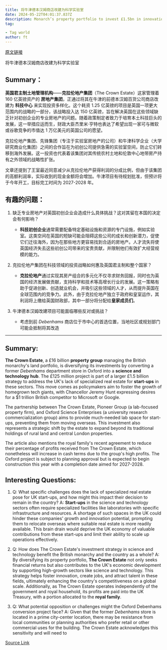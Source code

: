 ```yaml
---
title: 将牛津德本汉姆商店改建为科学实验室
date: 2024-05-22T04:01:37.837Z
description: Monarch’s property portfolio to invest £1.5bn in innovation and technology sector to help UK hold on to start-ups
tag: 

- Tag world
author: ft
---
```


[原文链接](https://ft.com/content/6ddd3bf2-1c45-4dcd-827e-699cfd48a064)

将牛津德本汉姆商店改建为科学实验室

## Summary： 

**英国君主制土地管理机构**——**克拉伦地产集团**（The Crown Estate）这家管理着 160 亿英镑资产的 **房地产集团**，正通过将其在牛津的前德本汉姆百货公司商店改建为 **科技中心** 来实现投资多样化。这个耗资 1.25 亿英镑的项目是英国一项更大范围内的战略的一部分，该战略投入达 150 亿英镑，旨在解决英国在这些领域缺乏针对初创企业的专业房地产的问题。随着政策制定者致力于培育本土科技巨头的发展，这一举措应运而生，财政大臣杰里米·亨特也表达了希望出现一家可与微软或谷歌竞争的市值达 1 万亿美元的英国公司的愿望。 

克拉伦地产集团、先锋集团（专注于实验室房地产的公司）和牛津科学企业（大学研究商业化集团）之间的合作旨在为初创公司提供急需的实验室空间，防止它们转移到海外发展。这一投资也代表着该集团对其传统农村土地和伦敦中心地带房产持有之外领域的战略性扩张。 

文章还提到了王室最近同意减少从克拉伦地产获得利润的分成比例，但由于该集团的高额利润率，实际收到的现金金额将会增加。牛津项目有待规划批准，但预计将于今年开工，目标完工时间为 2027-2028 年。 

## 有趣的问题： 

1. 缺乏专业房地产对英国初创企业会造成什么具体挑战？这对其留在本国的决定会有何影响？ 
   - **科技初创企业**通常需要配备特定基础设施和资源的专门设施，例如实验室。这类空间在英国的短缺可能会阻碍这些公司的成长和创新潜力，促使它们迁往海外，因为在那些地方更容易找到合适的房地产。人才流失将使英国经济失去这些初创公司带来的宝贵贡献，并限制他们有效扩大经营规模的能力。 

2. 克拉伦地产集团在科技领域的投资战略如何惠及英国君主制和整个国家？ 
   - **克拉伦地产**通过实现其房产组合的多元化不仅寻求财务回报，同时也为英国的经济发展做贡献，支持科学和技术等高增长行业的发展。这一策略有助于促进创新、创造就业机会，并吸引这些领域的人才，从而提升英国在全球范围内的竞争力。此外，由于克拉伦地产独立于政府和皇室运作，其利润将上缴给英国财政部，其中一部分将分配给**皇家成员们**。 

3. 牛津德本汉姆改建项目可能面临哪些反对或挑战？ 
   - 考虑到前 *Debenhams* 商店位于市中心的首选位置，当地社区或规划部门可能会抵制将其改造

---

## Summary: 

**The Crown Estate**, a £16 billion **property group** managing the British monarchy's land portfolio, is diversifying its investments by converting a former *Debenhams* department store in Oxford into a **science and technology hub**. The £125 million project is part of a larger £1.5 billion strategy to address the UK's lack of specialized real estate for **start-ups** in these sectors. This move comes as policymakers aim to foster the growth of homegrown tech giants, with Chancellor Jeremy Hunt expressing desires for a $1 trillion British competitor to Microsoft or Google. 

The partnership between The Crown Estate, Pioneer Group (a lab-focused property firm), and Oxford Science Enterprises (a university research commercialization group) aims to provide much-needed lab space for start-ups, preventing them from moving overseas. This investment also represents a strategic shift by the estate to expand beyond its traditional holdings of rural land and central London properties. 

The article also mentions the royal family's recent agreement to reduce their percentage of profits received from The Crown Estate, which nonetheless will increase in cash terms due to the group's high profits. The Oxford project is subject to planning approval but is expected to begin construction this year with a completion date aimed for 2027-2028. 

## Interesting Questions: 

1. Q: What specific challenges does the lack of specialized real estate pose for UK start-ups, and how might this impact their decision to remain in the country? 
A: **Start-ups** in the science and technology sectors often require specialized facilities like laboratories with specific infrastructure and resources. A shortage of such spaces in the UK could hinder these companies' growth and innovation potential, prompting them to relocate overseas where suitable real estate is more readily available. This brain drain would deprive the UK economy of valuable contributions from these start-ups and limit their ability to scale up operations effectively. 

2. Q: How does The Crown Estate's investment strategy in science and technology benefit the British monarchy and the country as a whole? 
A: By diversifying its property portfolio, **The Crown Estate** not only seeks financial returns but also contributes to the UK's economic development by supporting high-growth sectors like science and technology. This strategy helps foster innovation, create jobs, and attract talent in these fields, ultimately enhancing the country's competitiveness on a global scale. Additionally, as The Crown Estate operates independently of the government and royal household, its profits are paid into the UK Treasury, with a portion allocated to the **royal family**. 

3. Q: What potential opposition or challenges might the Oxford Debenhams conversion project face? 
A: Given that the former *Debenhams* store is located in a prime city-center location, there may be resistance from local communities or planning authorities who prefer retail or other commercial uses for the building. The Crown Estate acknowledges this sensitivity and will need to

[Source Link](https://ft.com/content/6ddd3bf2-1c45-4dcd-827e-699cfd48a064)

